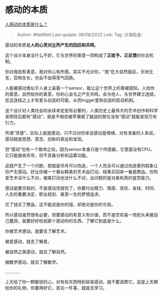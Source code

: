 # 感动的本质

[人感动的本质是什么？](https://www.zhihu.com/question/339685248/answer/2603216112)

> Author: #NellNell
> Last update: *06/08/2022*
> Link:
> Tag:
> 沙海拾金:

感动的本质是**人的心灵对**[善](https://www.zhihu.com/question/448994477/answer/2576997953)**所产生的回应和共鸣**。

这个设计本身没什么不好，它与世界的善意一同构成了**正给予、正反馈**的社会机制。

你对我抱有善意，我对你心有所感。其实不光对你，“我”在大自然面前，天地无言，百物生长，也会不由得荡气回肠。

人能被感动类似于人身上装着一个sensor，能让这个世界上的善被感知。人给你的善意，自然给你的善意，你的心会与之产生共鸣，会与他人、与世界建立连结，在这连结之上才有爱与创造的可能，从而trigger爱和创造的启动机制。

这个设计对人类社会的永续肯定是有必要的，人类历史上最伟大的艺术创作和科学发明背后都有“感动”，我是不相信被苹果砸了脑袋的那位没有“感动”就能发现万有引力。

所谓“灵感”，实际上就是感动，只不过对你来说感动是情绪，对有准备的人来说，感动就是思想、意念、创新的表达和发现。

但“感动”也有一个致命之处。因为sensor本身只是个传感器，它里面没有CPU，它只能接收讯号，但不具备分析和运算功能。

这就产生了一个问题，那就是讯号可以伪造，一个人完全可以通过伪造善的假象让你产生感动。好比你被一个看似精美的艺术品打动，结果买回来一看是赝品。你热爱艺术没什么不对，被美打动也没什么不对，出问题的是对美和真的鉴赏能力。

感动是要交税的，不是感动完就完了，你要付出精力、情感、信任、金钱、时间、人生的重要决定、职业规划、甚至一生的梦想追求。

花了钱买了赝品，这不能说是你的错，却绝对是你的亏损。

所以感动虽然很有必要，但要感动的有意义有价值，而不是空欢喜一场到头来被自己蠢哭，就要好好检视那个感动你的东西，了解它到底是什么。

你被艺术感动，就要去了解艺术。

被爱感动，就去了解爱。

被自然之美感动，就去了解自然。

被数学感动，就去了解数学。

…………

上天给了你一颗敏锐的心，对有些东西特别容易感动，就不要浪费它。这是上天赐给你的礼物，你要用好它，首先一件事，就是去学习。
